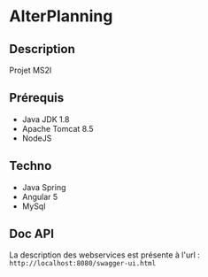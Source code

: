 # AlterPlanning

## Description 

Projet MS2I

## Prérequis

- Java JDK 1.8
- Apache Tomcat 8.5
- NodeJS

## Techno

- Java Spring
- Angular 5
- MySql

## Doc API

La description des webservices est présente à l'url : `http://localhost:8080/swagger-ui.html`